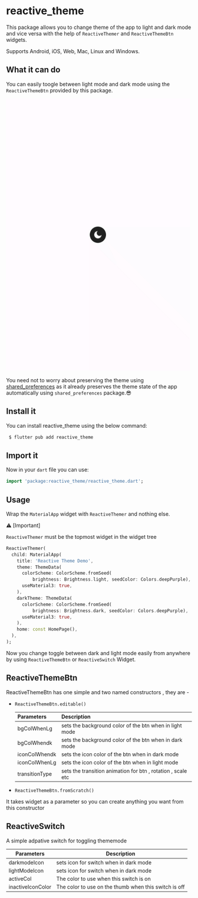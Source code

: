 # reactive_theme

This package allows you to change theme of the app to light and dark mode and vice versa
with the help of `ReactiveThemer` and `ReactiveThemeBtn` widgets.

Supports Android, iOS, Web, Mac, Linux and Windows.

## What it can do

You can easily toogle between light mode and dark mode using the `ReactiveThemeBtn` provided by
this package.

<img src="https://github.com/dev-o-los/reactive_theme/raw/main/gifs/reactive_theme_example.gif">

You need not to worry about preserving the theme using [shared_preferences](https://pub.dev/packages/shared_preferences) as it already preserves the theme state of the app automatically using `shared_preferences` package.😎

## Install it

You can install reactive_theme using the below command:

```css
 $ flutter pub add reactive_theme
```

## Import it

Now in your `dart` file you can use:

```dart
import 'package:reactive_theme/reactive_theme.dart';
```

## Usage

Wrap the `MaterialApp` widget with `ReactiveThemer` and nothing else.

⚠️ [Important]

`ReactiveThemer` must be the topmost widget in the widget tree

```dart
ReactiveThemer(
  child: MaterialApp(
    title: 'Reactive Theme Demo',
    theme: ThemeData(
      colorScheme: ColorScheme.fromSeed(
          brightness: Brightness.light, seedColor: Colors.deepPurple),
      useMaterial3: true,
    ),
    darkTheme: ThemeData(
      colorScheme: ColorScheme.fromSeed(
          brightness: Brightness.dark, seedColor: Colors.deepPurple),
      useMaterial3: true,
    ),
    home: const HomePage(),
  ),
);
```

Now you change toggle between dark and light mode easily from anywhere by using
`ReactiveThemeBtn` or `ReactiveSwitch` Widget.

## ReactiveThemeBtn

ReactiveThemeBtn has one simple and two named constructors , they are -

- `ReactiveThemeBtn.editable()`

  | Parameters     | Description                                                  |
  | -------------- | ------------------------------------------------------------ |
  | bgColWhenLg    | sets the background color of the btn when in light mode      |
  | bgColWhendk    | sets the background color of the btn when in dark mode       |
  | iconColWhendk  | sets the icon color of the btn when in dark mode             |
  | iconColWhenLg  | sets the icon color of the btn when in light mode            |
  | transitionType | sets the transition animation for btn , rotation , scale etc |

- `ReactiveThemeBtn.fromScratch()`

It takes widget as a parameter so you can create anything you want from this constructor

## ReactiveSwitch

A simple adpative switch for toggling thememode

| Parameters        | Description                                           |
| ----------------- | ----------------------------------------------------- |
| darkmodeIcon      | sets icon for switch when in dark mode                |
| lightModeIcon     | sets icon for switch when in dark mode                |
| activeCol         | The color to use when this switch is on               |
| inactiveIconColor | The color to use on the thumb when this switch is off |
